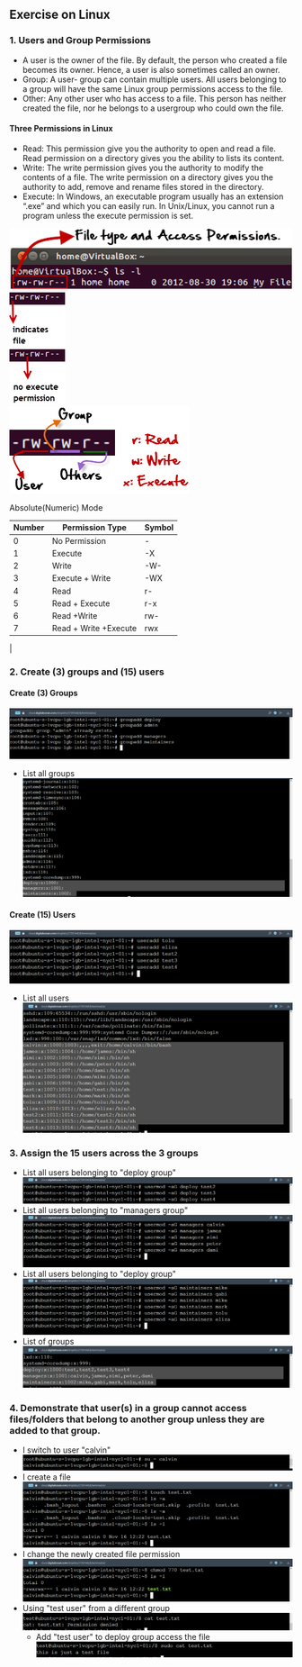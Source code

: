 ## Exercise on Linux

### 1. Users and Group Permissions

- A user is the owner of the file. By default, the person who created a file becomes its owner. Hence, a user is also sometimes called an owner.
- Group: A user- group can contain multiple users. All users belonging to a group will have the same Linux group permissions access to the file.
- Other: Any other user who has access to a file. This person has neither created the file, nor he belongs to a usergroup who could own the file.

#### Three Permissions in Linux

- Read: This permission give you the authority to open and read a file. Read permission on a directory gives you the ability to lists its content.
- Write: The write permission gives you the authority to modify the contents of a file. The write permission on a directory gives you the authority to add, remove and rename files stored in the directory.
- Execute: In Windows, an executable program usually has an extension “.exe” and which you can easily run. In Unix/Linux, you cannot run a program unless the execute permission is set.

![permission](./img/Permis_system.png)
<br>
![permission](./img/its_a_file.png)
<br>
![permission](./img/no_execute.png)
<br>
![permission](<./img/permission(1).png>)

Absolute(Numeric) Mode

| Number | Permission Type       | Symbol |
| ------ | --------------------- | ------ |
| 0      | No Permission         | -      |
| 1      | Execute               | -X     |
| 2      | Write                 | -W-    |
| 3      | Execute + Write       | -WX    |
| 4      | Read                  | r-     |
| 5      | Read + Execute        | r-x    |
| 6      | Read +Write           | rw-    |
| 7      | Read + Write +Execute | rwx    |

|

### 2. Create (3) groups and (15) users

#### Create (3) Groups

![groups](./img/addgroup.png)

- List all groups
  ![groups](./img/listgoups.png)

#### Create (15) Users

![groups](./img/useradd.png)

- List all users
  ![groups](./img/listusers.png)

### 3. Assign the 15 users across the 3 groups

- List all users belonging to "deploy group"
  ![groups](./img/deploy.png)
- List all users belonging to "managers group"
  ![groups](./img/managers.png)
- List all users belonging to "deploy group"
  ![groups](./img/maintainers.png)
  <br>
- List of groups
  ![groups](./img/groups.png)

### 4. Demonstrate that user(s) in a group cannot access files/folders that belong to another group unless they are added to that group.

- I switch to user "calvin"
  ![calvin](./img/calvin.png)
- I create a file
  ![new file](./img/touchfile.png)
- I change the newly created file permission
  ![new file](./img/changeper.png)
- Using "test user" from a different group
  ![new file](./img/perde.png)
  - Add "test user" to deploy group access the file
    ![new file](./img/addme.png)
